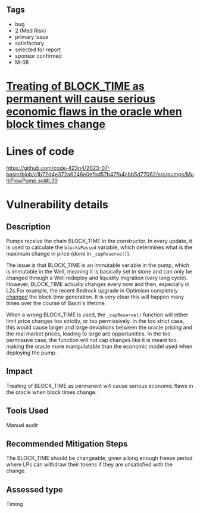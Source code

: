 ## Tags

- bug
- 2 (Med Risk)
- primary issue
- satisfactory
- selected for report
- sponsor confirmed
- M-08

# [Treating of BLOCK_TIME as permanent will cause serious economic flaws in the oracle when block times change](https://github.com/code-423n4/2023-07-basin-findings/issues/176) 

# Lines of code

https://github.com/code-423n4/2023-07-basin/blob/c1b72d4e372a6246e0efbd57b47fb4cbb5d77062/src/pumps/MultiFlowPump.sol#L39


# Vulnerability details

## Description

Pumps receive the chain BLOCK_TIME in the constructor. In every update, it is used to calculate the `blocksPassed` variable, which determines what is the maximum change in price (done in `_capReserve()`).

The issue is that BLOCK_TIME is an immutable variable in the pump, which is immutable in the Well, meaning it is basically set in stone and can only be changed through a Well redeploy and liquidity migration (very long cycle).
However, BLOCK_TIME actually changes every now and then, especially in L2s.For example, the recent Bedrock upgrade in Optimism completely [changed](https://community.optimism.io/docs/developers/bedrock/differences/#the-evm) the block time generation. It is very clear this will happen many times over the course of Basin's lifetime.

When a wrong BLOCK_TIME is used, the `_capReserve()` function will either limit price changes too strictly, or too permissively. In the too strict case, this would cause larger and large deviations between the oracle pricing and the real market prices, leading to large arb opportunities. In the too permissive case, the function will not cap changes like it is meant too, making the oracle more manipulatable than the economic model used when deploying the pump.

## Impact

Treating of BLOCK_TIME as permanent will cause serious economic flaws in the oracle when block times change.

## Tools Used

Manual audit

## Recommended Mitigation Steps

The BLOCK_TIME should be changeable, given a long enough freeze period where LPs can withdraw their tokens if they are unsatisfied with the change.


## Assessed type

Timing